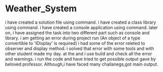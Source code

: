 # Weather_System
i have created a solution file using command.
i have created a class library using command.
i have created a console application using command.
later on, i have assigned the task into two different part such as console and library.
i am getting an error during project run (An object of a type convertible to 'IDisplay' is required)
i had some of the error releted to observer and display method.
i solved that error with some tools and with other student made my day.
at the and i use build and check all the error and warnings.
i run the code and have tried to get possible output gave by beloved professor.
Although,i have faced many challanegs,got main output. 